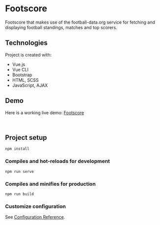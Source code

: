 # Footscore
Footscore that makes use of the football-data.org service for fetching and displaying football standings, matches and top scorers.

## Technologies
 Project is created with:
* Vue.js 
* Vue CLI 
* Bootstrap
* HTML, SCSS
* JavaScript, AJAX

## Demo
Here is a working live demo: [Footscore](https://footscore.netlify.app/)


<br/>


## Project setup
```
npm install
```

### Compiles and hot-reloads for development
```
npm run serve
```

### Compiles and minifies for production
```
npm run build
```

### Customize configuration
See [Configuration Reference](https://cli.vuejs.org/config/).



